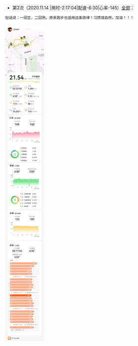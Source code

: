 - 第2次（2020.11.14 |用时-2:17:04|配速-6:30|心率-145）[全部](./bm.md)： 
```markdown
俗话说：一回生，二回熟。原来跑步也适用这条铁律！习惯成自然，加油！！！
```  
![详情](./半马-20201114-145.jpg)

